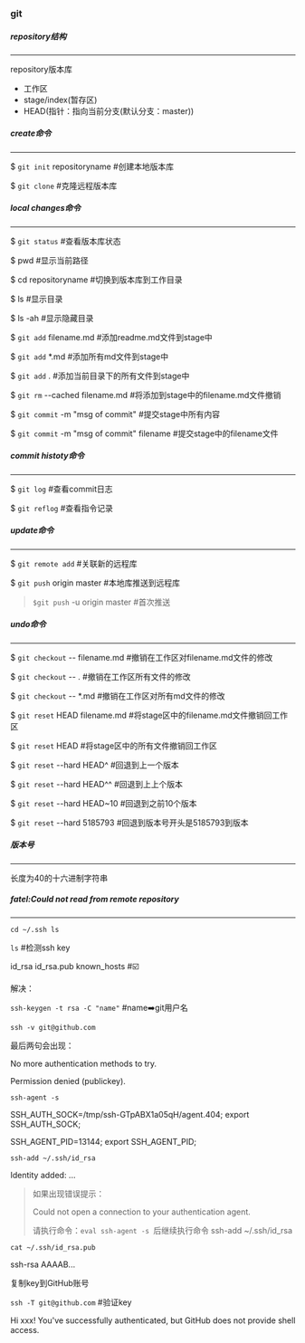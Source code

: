 ### git





##### repository结构

---

repository版本库

* 工作区
* stage/index(暂存区)
* HEAD(指针：指向当前分支(默认分支：master))



##### create命令

---

$ `git init` repositoryname		#创建本地版本库

$ `git clone` <url>		#克隆远程版本库



##### local changes命令

---

$ `git status`					#查看版本库状态

$ pwd							#显示当前路径

$ cd repositoryname				#切换到版本库到工作目录

$ ls								#显示目录

$ ls -ah							#显示隐藏目录

$ `git add` filename.md			#添加readme.md文件到stage中

$ `git add` *.md					#添加所有md文件到stage中

$ `git add` .						#添加当前目录下的所有文件到stage中

$ `git rm` --cached filename.md	#将添加到stage中的filename.md文件撤销

$ `git commit` -m "msg of commit" 				#提交stage中所有内容

$ `git commit` -m "msg of commit" filename		#提交stage中的filename文件



##### commit histoty命令

---

$ `git log`						#查看commit日志

$ `git reflog` 					#查看指令记录



##### update命令

---

$ `git remote add` <shortname> <url>	#关联新的远程库

$ `git push` origin master					#本地库推送到远程库

> `$git push` -u origin master				#首次推送



##### undo命令

---

$ `git checkout` -- filename.md	#撤销在工作区对filename.md文件的修改

$ `git checkout` -- .				#撤销在工作区所有文件的修改

$ `git checkout` -- *.md			#撤销在工作区对所有md文件的修改

$ `git reset` HEAD filename.md	#将stage区中的filename.md文件撤销回工作区

$ `git reset` HEAD 				#将stage区中的所有文件撤销回工作区

$ `git reset` --hard HEAD^		#回退到上一个版本

$ `git reset` --hard HEAD^^		#回退到上上个版本

$ `git reset` --hard HEAD~10		#回退到之前10个版本

$ `git reset` --hard 5185793		#回退到版本号开头是5185793到版本



##### 版本号

---

长度为40的十六进制字符串



##### fatel:Could not read from remote repository

---

`cd ~/.ssh ls`

`ls`				#检测ssh key

id_rsa	id_rsa.pub	known_hosts		#☑️



解决：

`ssh-keygen -t rsa -C "name"`		#name➡️git用户名

`ssh -v git@github.com`

最后两句会出现：

No more authentication methods to try.  

Permission denied (publickey).

`ssh-agent -s`

SSH_AUTH_SOCK=/tmp/ssh-GTpABX1a05qH/agent.404; export SSH_AUTH_SOCK;  

SSH_AGENT_PID=13144; export SSH_AGENT_PID;  

`ssh-add ~/.ssh/id_rsa`

Identity added: ...

>如果出现错误提示：
>
>Could not open a connection to your authentication agent.
>
>请执行命令：`eval ssh-agent -s `后继续执行命令 ssh-add ~/.ssh/id_rsa

`cat ~/.ssh/id_rsa.pub`

ssh-rsa AAAAB...

复制key到GitHub账号

`ssh -T git@github.com`			#验证key

Hi xxx! You've successfully authenticated, but GitHub does not provide shell  access.